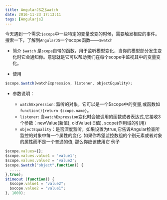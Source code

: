 ```yaml
---
title: AngularJS之$watch
date: 2016-11-23 17:13:11
tags: [Angularjs]
---
```


今天遇到一个需求:`$scope`中一些特定的变量改变的时候，需要触发相应的事件。搜索一下，了解到`AngularJS`一个scope函数——`$watch`

- 简介
`$watch` 是`scope`自带的函数，用于监听模型变化，当你的模型部分发生变化时它会通知你。意思就是它可以帮助我们在每个scope中监视其中的变量变化。

- 使用
```js 
$scope.$watch(watchExpression, listener, objectEquality);
```

- 参数说明：

  - `watchExpression`: 监听的对象，它可以是一个$scope中的变量,或函数如`function(){return $scope.name}`。
  - `listener`: 当`watchExpression`变化时会被调用的函数或者表达式,它接收3个参数：newValue(新值), oldValue(旧值), scope(作用域的引用)
  - `objectEquality`：是否深度监听，如果设置为true,它告诉Angular检查所监控的对象中每一个属性的变化. 如果你希望监控数组的个别元素或者对象的属性而不是一个普通的值, 那么你应该使用它
例子
``` js
$scope.values={};
$scope.values.value1 = 'value1';
$scope.values.value2 = 'value2';
$scope.$watch("object",function() {
  .....
},true);
$timeout (function() {
  $scope.value1 = "value2";
  $scope.value2 = "value1";
}, 1000);
```